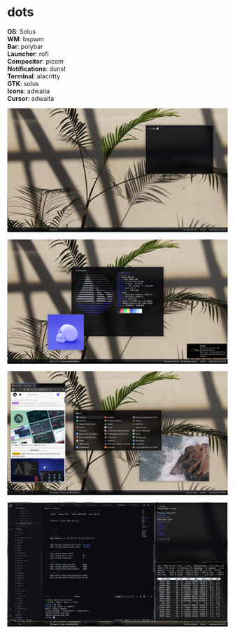# dots

**OS**:            Solus  
**WM**:            bspwm  
**Bar**:           polybar  
**Launcher**:      rofi  
**Compositor**:    picom  
**Notifications**: dunst  
**Terminal**:      alacritty  
**GTK**:           solus  
**Icons**:         adwaita  
**Cursor**:        adwaita  

![preview1](preview1.png)

![preview2](preview2.png)

![preview3](preview3.png)

![preview4](preview4.png)
